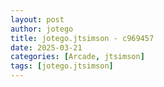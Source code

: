 ```yaml
---
layout: post
author: jotego
title: jotego.jtsimson - c969457
date: 2025-03-21
categories: [Arcade, jtsimson]
tags: [jotego.jtsimson]
---
```


